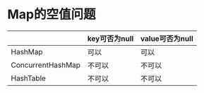 # Map的空值问题

|                   | key可否为null | value可否为null |
| ----------------- | ------------- | --------------- |
| HashMap           | 可以          | 可以            |
| ConcurrentHashMap | 不可以        | 不可以          |
| HashTable         | 不可以        | 不可以          |

